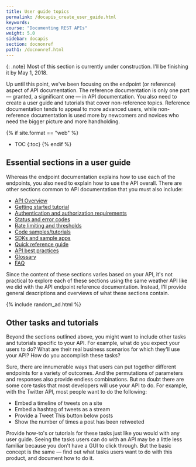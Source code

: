 ```yaml
---
title: User guide topics
permalink: /docapis_create_user_guide.html
keywords:
course: "Documenting REST APIs"
weight: 5.0
sidebar: docapis
section: docnonref
path1: /docnonref.html
---
```


{: .note}
Most of this section is currently under construction. I'll be finishing it by May 1, 2018.

Up until this point, we've been focusing on the endpoint (or reference) aspect of API documentation. The reference documentation is only one part &mdash; granted, a significant one &mdash; in API documentation. You also need to create a user guide and tutorials that cover non-reference topics. Reference documentation tends to appeal to more advanced users, while non-reference documentation is used more by newcomers and novices who need the bigger picture and more handholding.

{% if site.format == "web" %}
* TOC
{:toc}
{% endif %}

## Essential sections in a user guide

Whereas the endpoint documentation explains how to use each of the endpoints, you also need to explain how to use the API overall. There are other sections common to API documentation that you must also include:

* [API Overview](docapis_doc_overview.html)
* [Getting started tutorial](docapis_doc_getting_started_section.html)
* [Authentication and authorization requirements](docapis_more_about_authorization.html)
* [Status and error codes](docapis_doc_status_codes.html)
* [Rate limiting and thresholds](docapis_rate_limiting_and_thresholds.html)
* [Code samples/tutorials](docapis_codesamples_bestpractices.html)
* [SDKs and sample apps](docapis_sdks_and_sample_apps.html)
* [Quick reference guide](docapis_doc_quick_reference.html)
* [API best practices](docapis_best_practices_with_api.html)
* [Glossary](docapis_glossary_section.html)
* [FAQ](docapis_faq.html)

Since the content of these sections varies based on your API, it's not practical to explore each of these sections using the same weather API like we did with the API endpoint reference documentation. Instead, I'll provide general descriptions and overviews of what these sections contain.

{% include random_ad.html %}

## Other tasks and tutorials

Beyond the sections outlined above, you might want to include other tasks and tutorials specific to your API. For example, what do you expect your users to do? What are their real business scenarios for which they'll use your API? How do you accomplish these tasks?

Sure, there are innumerable ways that users can put together different endpoints for a variety of outcomes. And the permutations of parameters and responses also provide endless combinations. But no doubt there are some core tasks that most developers will use your API to do. For example, with the Twitter API, most people want to do the following:

 * Embed a timeline of tweets on a site
 * Embed a hashtag of tweets as a stream
 * Provide a Tweet This button below posts
 * Show the number of times a post has been retweeted

 Provide how-to's or tutorials for these tasks just like you would with any user guide. Seeing the tasks users can do with an API may be a little less familiar because you don't have a GUI to click through. But the basic concept is the same &mdash; find out what tasks users want to do with this product, and document how to do it.
